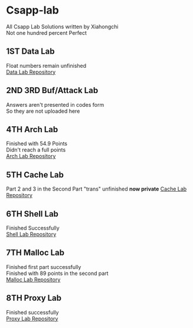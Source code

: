 # Csapp-lab
All Csapp Lab Solutions written by Xiahongchi  
Not one hundred percent Perfect  

## 1ST Data Lab  
Float numbers remain unfinished  
<a href=https://github.com/xiahongchi/Data-lab-in-csapp> Data Lab Repository </a>

## 2ND 3RD Buf/Attack Lab  
Answers aren't presented in codes form  
So they are not uploaded here  

## 4TH Arch Lab  
Finished with 54.9 Points  
Didn't reach a full points  
<a href=https://github.com/xiahongchi/Arch-lab-in-csapp> Arch Lab Repository </a>

## 5TH Cache Lab  
Part 2 and 3 in the Second Part "trans" unfinished  **now private**
<a href=https://github.com/xiahongchi/Cache-lab-in-csapp> Cache Lab Repository </a>

## 6TH Shell Lab  
Finished Successfully  
<a href=https://github.com/xiahongchi/Shell-lab-in-csapp> Shell Lab Repository </a>

## 7TH Malloc Lab  
Finished first part successfully  
Finished with 89 points in the second part  
<a href=https://github.com/xiahongchi/Malloc-lab-in-csapp> Malloc Lab Repository </a>

## 8TH Proxy Lab  
Finished successfully  
<a href=https://github.com/xiahongchi/Proxy-lab-in-csapp> Proxy Lab Repository </a>

